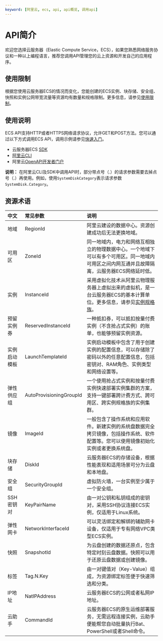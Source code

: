 ```yaml
---
keyword: [阿里云, ecs, api, api概览, 调用api]
---
```


# API简介

欢迎您选择云服务器（Elastic Compute Service，ECS），如果您熟悉网络服务协议和一种以上编程语言，推荐您调用API管理您的云上资源和开发自己的应用程序。

## 使用限制

根据您使用云服务器ECS的情况而变化，您能创建的ECS实例、块存储、安全组、快照和实例公网带宽流量等资源均有数量和规格限制。更多信息，请参见[使用限制](/cn.zh-CN/产品简介/使用限制.md)。

## 使用说明

ECS API支持HTTP或者HTTPS网络请求协议，允许GET和POST方法。您可以通过以下方式调用ECS API，调用示例请参见[快速入门](/cn.zh-CN/API参考/快速入门.md)。

-   云服务器ECS [SDK](/cn.zh-CN/SDK示例/SDK概述.md)
-   [阿里云CLI]()
-   阿里云[OpenAPI开发者门户](https://next.api.aliyun.com/api/Ecs/2014-05-26)

**说明：** 在阿里云CLI及SDK中调用API时，部分带点号（.）的请求参数需要去掉点号（.）再使用。例如，使用`SystemDiskCategory`表示请求参数`SystemDisk.Category`。

## 资源术语

|中文|常见参数|说明|
|:-|:---|:-|
|地域|RegionId|阿里云建设的数据中心。资源创建成功后无法更换地域。|
|可用区|ZoneId|同一地域内，电力和网络互相独立的物理数据中心。一个地域下可以有多个可用区。同一地域内可用区之间内网互通并且故障隔离，云服务器ECS网络延时低。|
|实例|InstanceId|采用虚拟化技术从阿里云物理服务器上虚拟出来的虚拟机，是一台云服务器ECS的基本计算单位。更多信息，请参见[实例规格族](/cn.zh-CN/实例/实例规格族.md)。|
|预留实例券|ReservedInstanceId|一种抵扣券，可以抵扣按量付费实例（不含抢占式实例）的账单，也能够预留实例资源。|
|实例启动模板|LaunchTemplateId|实例启动模板中包含了用于创建实例的配置信息，可以存储除了密码以外的任意配置信息，包括密钥对、RAM角色、实例类型和网络设置等。|
|弹性供应组|AutoProvisioningGroupId|一个使用抢占式实例和按量付费实例快速部署实例集群的方案，支持一键部署跨计费方式、跨可用区、跨实例规格族的实例集群。|
|镜像|ImageId|一般包含了操作系统和应用软件。新建实例的系统盘数据完全拷贝镜像，包括操作系统、软件配置等。您可以使用镜像初始化实例或者更换系统盘。|
|块存储|DiskId|云服务器ECS的存储设备，根据性能表现和适用场景可分为云盘和本地盘。|
|安全组|SecurityGroupId|虚拟防火墙，一台实例至少属于一个安全组。|
|SSH密钥对|KeyPairName|由一对公钥和私钥组成的密钥对，采用SSH协议连接ECS实例，仅适用于Linux系统。|
|弹性网卡|NetworkInterfaceId|可以灵活绑定和解绑的辅助网卡设备，仅适用于专有网络VPC类型ECS实例。|
|快照|SnapshotId|为云盘创建的数据还原点，包含特定时刻云盘数据。快照可以用于还原云盘数据或创建镜像。|
|标签|Tag.N.Key|由一对键值对（Key-Value）组成，为资源绑定标签便于快速筛选和分类。|
|IP地址|NatIPAddress|云服务器ECS的公网或者私网IP地址。|
|云助手|CommandId|云服务器ECS的原生运维部署服务，无需远程连接实例，云助手便能帮您自动批量执行Bat、PowerShell或者Shell命令。|

